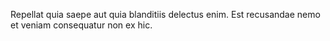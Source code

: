Repellat quia saepe aut quia blanditiis delectus enim. Est recusandae nemo et veniam consequatur non ex hic.